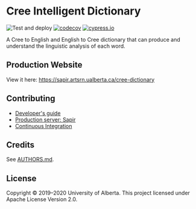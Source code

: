 # Cree Intelligent Dictionary

![Test and deploy](https://github.com/UAlbertaALTLab/cree-intelligent-dictionary/workflows/Test%20and%20deploy/badge.svg)
[![codecov](https://codecov.io/gh/UAlbertaALTLab/cree-intelligent-dictionary/branch/master/graph/badge.svg)](https://codecov.io/gh/UAlbertaALTLab/cree-intelligent-dictionary)
[![cypress.io](https://img.shields.io/badge/cypress.io-view-blue)](https://dashboard.cypress.io/#/projects/8r2xra/runs)

A Cree to English and English to Cree dictionary that can produce and
understand the linguistic analysis of each word.


Production Website
------------------

View it here: <https://sapir.artsrn.ualberta.ca/cree-dictionary>


Contributing
------------

 - [Developer's guide](./docs/developers-guide.md)
 - [Production server: Sapir](./docs/production-on-sapir.md)
 - [Continuous Integration](./docs/ci.md)

Credits
-------

See [AUTHORS.md](./AUTHORS.md).

License
-------

Copyright © 2019–2020 University of Alberta. This project licensed under Apache License Version 2.0.
